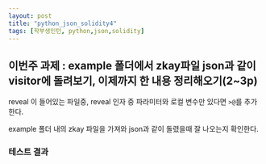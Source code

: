 ```yaml
---
layout: post
title: "python_json_solidity4"
tags: [학부생인턴, python,json,solidity]
---
```


## 이번주 과제 : example 폴더에서 zkay파일 json과 같이 visitor에 돌려보기, 이제까지 한 내용 정리해오기(2~3p)

reveal 이 들어있는 파일중, reveal 인자 중 파라미터와 로컬 변수만 있다면 `>@`를 추가한다. 

example 폴더 내의 zkay 파일을 가져와 json과 같이 돌렸을때 잘 나오는지 확인한다. 

### 테스트 결과 

